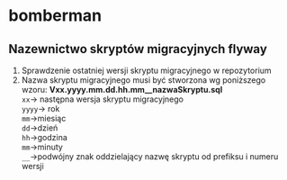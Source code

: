# bomberman
## Nazewnictwo skryptów migracyjnych flyway 

1. Sprawdzenie ostatniej wersji skryptu migracyjnego w repozytorium
2. Nazwa skryptu migracyjnego musi być stworzona wg poniższego wzoru:
    <b>Vxx.yyyy.mm.dd.hh.mm__nazwaSkryptu.sql<br /></b>
    `xx`-> następna wersja skryptu migracyjnego<br />
    `yyyy`-> rok <br />
    `mm`->miesiąc<br />
    `dd`->dzień <br />
    `hh`->godzina<br />
    `mm`->minuty<br />
    `__`->podwójny znak oddzielający nazwę skryptu od prefiksu i numeru wersji
